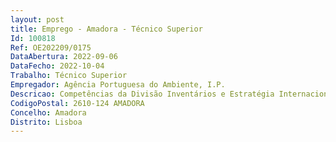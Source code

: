 ```yaml
--- 
layout: post
title: Emprego - Amadora - Técnico Superior
Id: 100818
Ref: OE202209/0175
DataAbertura: 2022-09-06
DataFecho: 2022-10-04
Trabalho: Técnico Superior
Empregador: Agência Portuguesa do Ambiente, I.P.
Descricao: Competências da Divisão Inventários e Estratégia Internacional (DIEI) do Departamento de Alterações Climáticas (DCLIMA), envolvendo designadamente as seguintes   Contribuir para o acompanhamento das negociações e trabalhos no âmbito do Acordo de Paris (AP) e da Convenção Quadro das Nações Unidas para as Alterações Climáticas (CQNUAC)   Preparação e defesa das posições nacionais com vista à participação no processo de definição da posição comum da União Europeia no quadro do AP e da CQNUAC    Participação nos grupos de peritos da União Europeia que acompanham os temas relacionados com o AP e a CQNUAC    Representar Portugal e a APA em organizações internacionais, programas, comités, grupos de trabalho internacionais e instrumentos de política.   Preparação de documentos, nomeadamente notas de intervenção, briefings, relatórios e pareceres nas matérias relevantes Pretende se ainda que a o candidato detenha   Disponibilidade para se deslocar frequentemente, em representação institucional, para participação em reuniões nacionais, comunitárias e internacionais, por vezes por períodos de 15 dias seguidos   Experiência em relações internacionais e capacidade de compreensão de temas técnicos com um grau elevado de complexidade, oportunidade nas intervenções, transmissão de posições opiniões de forma clara, interação com um elevado número de participantes, bem como facilidade de contactos   Excelente domínio da língua Inglesa, com elevado nível de compreensão e produção oral e escrita.  Capacidade de participação em conferências e seminários na qualidade de orador a   Capacidade de trabalhar em equipa    Capacidade de organização e orientação para cumprimento de objetivos e prazos.  Capacidade de inovação, dinamismo e proatividade 
CodigoPostal: 2610-124 AMADORA
Concelho: Amadora
Distrito: Lisboa
--- 
```

